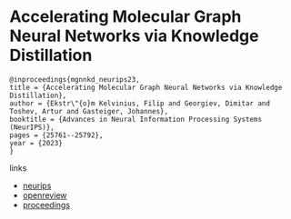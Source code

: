 # Accelerating Molecular Graph Neural Networks via Knowledge Distillation

```
@inproceedings{mgnnkd_neurips23,
title = {Accelerating Molecular Graph Neural Networks via Knowledge Distillation},
author = {Ekstr\"{o}m Kelvinius, Filip and Georgiev, Dimitar and Toshev, Artur and Gasteiger, Johannes},
booktitle = {Advances in Neural Information Processing Systems (NeurIPS)},
pages = {25761--25792},
year = {2023}
}
```

links
- [neurips](https://nips.cc/Conferences/2023/Schedule?showEvent=72565)
- [openreview](https://openreview.net/forum?id=A18PgVSUgf)
- [proceedings](https://papers.nips.cc//paper_files/paper/2023/hash/51ec452ca04d8ec7160e5bbaf76153f6-Abstract-Conference.html)
